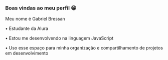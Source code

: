 ### Boas vindas ao meu perfil 😁

Meu nome é Gabriel Bressan

• Estudante da Alura

• Estou me desenvolvendo na linguagem JavaScript 

• Uso esse espaço para minha organização e compartilhamento de projetos em desenvolvimento 
